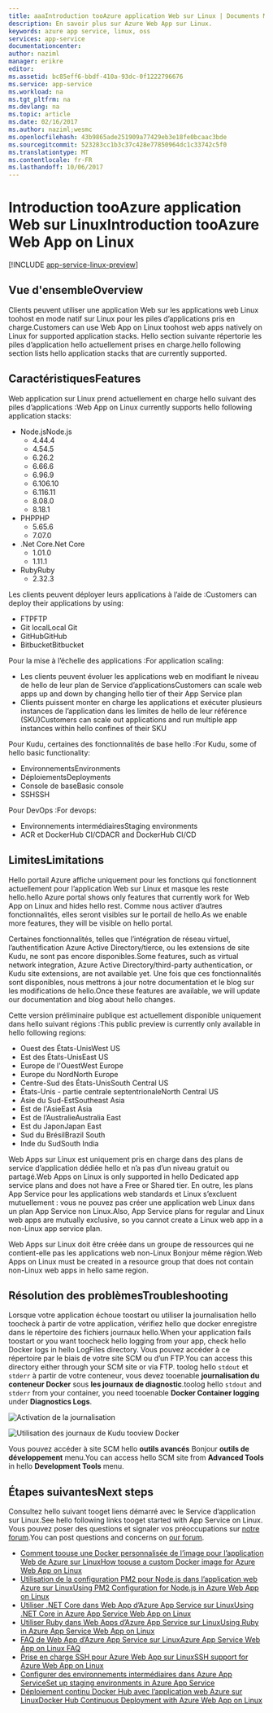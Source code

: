 ```yaml
---
title: aaaIntroduction tooAzure application Web sur Linux | Documents Microsoft
description: En savoir plus sur Azure Web App sur Linux.
keywords: azure app service, linux, oss
services: app-service
documentationcenter: 
author: naziml
manager: erikre
editor: 
ms.assetid: bc85eff6-bbdf-410a-93dc-0f1222796676
ms.service: app-service
ms.workload: na
ms.tgt_pltfrm: na
ms.devlang: na
ms.topic: article
ms.date: 02/16/2017
ms.author: naziml;wesmc
ms.openlocfilehash: 43b9865ade251909a77429eb3e18fe0bcaac3bde
ms.sourcegitcommit: 523283cc1b3c37c428e77850964dc1c33742c5f0
ms.translationtype: MT
ms.contentlocale: fr-FR
ms.lasthandoff: 10/06/2017
---
```

# <a name="introduction-tooazure-web-app-on-linux"></a><span data-ttu-id="b2267-104">Introduction tooAzure application Web sur Linux</span><span class="sxs-lookup"><span data-stu-id="b2267-104">Introduction tooAzure Web App on Linux</span></span>

[!INCLUDE [app-service-linux-preview](../../includes/app-service-linux-preview.md)]

## <a name="overview"></a><span data-ttu-id="b2267-105">Vue d'ensemble</span><span class="sxs-lookup"><span data-stu-id="b2267-105">Overview</span></span>
<span data-ttu-id="b2267-106">Clients peuvent utiliser une application Web sur les applications web Linux toohost en mode natif sur Linux pour les piles d’applications pris en charge.</span><span class="sxs-lookup"><span data-stu-id="b2267-106">Customers can use Web App on Linux toohost web apps natively on Linux for supported application stacks.</span></span> <span data-ttu-id="b2267-107">Hello section suivante répertorie les piles d’application hello actuellement prises en charge.</span><span class="sxs-lookup"><span data-stu-id="b2267-107">hello following section lists hello application stacks that are currently supported.</span></span> 

## <a name="features"></a><span data-ttu-id="b2267-108">Caractéristiques</span><span class="sxs-lookup"><span data-stu-id="b2267-108">Features</span></span>
<span data-ttu-id="b2267-109">Web application sur Linux prend actuellement en charge hello suivant des piles d’applications :</span><span class="sxs-lookup"><span data-stu-id="b2267-109">Web App on Linux currently supports hello following application stacks:</span></span>

* <span data-ttu-id="b2267-110">Node.js</span><span class="sxs-lookup"><span data-stu-id="b2267-110">Node.js</span></span>
    * <span data-ttu-id="b2267-111">4.4</span><span class="sxs-lookup"><span data-stu-id="b2267-111">4.4</span></span>
    * <span data-ttu-id="b2267-112">4.5</span><span class="sxs-lookup"><span data-stu-id="b2267-112">4.5</span></span>
    * <span data-ttu-id="b2267-113">6.2</span><span class="sxs-lookup"><span data-stu-id="b2267-113">6.2</span></span>
    * <span data-ttu-id="b2267-114">6.6</span><span class="sxs-lookup"><span data-stu-id="b2267-114">6.6</span></span>
    * <span data-ttu-id="b2267-115">6.9</span><span class="sxs-lookup"><span data-stu-id="b2267-115">6.9</span></span>
    * <span data-ttu-id="b2267-116">6.10</span><span class="sxs-lookup"><span data-stu-id="b2267-116">6.10</span></span>
    * <span data-ttu-id="b2267-117">6.11</span><span class="sxs-lookup"><span data-stu-id="b2267-117">6.11</span></span>
    * <span data-ttu-id="b2267-118">8.0</span><span class="sxs-lookup"><span data-stu-id="b2267-118">8.0</span></span>
    * <span data-ttu-id="b2267-119">8.1</span><span class="sxs-lookup"><span data-stu-id="b2267-119">8.1</span></span>
* <span data-ttu-id="b2267-120">PHP</span><span class="sxs-lookup"><span data-stu-id="b2267-120">PHP</span></span>
    * <span data-ttu-id="b2267-121">5.6</span><span class="sxs-lookup"><span data-stu-id="b2267-121">5.6</span></span>
    * <span data-ttu-id="b2267-122">7.0</span><span class="sxs-lookup"><span data-stu-id="b2267-122">7.0</span></span>
* <span data-ttu-id="b2267-123">.Net Core</span><span class="sxs-lookup"><span data-stu-id="b2267-123">.Net Core</span></span>
    * <span data-ttu-id="b2267-124">1.0</span><span class="sxs-lookup"><span data-stu-id="b2267-124">1.0</span></span>
    * <span data-ttu-id="b2267-125">1.1</span><span class="sxs-lookup"><span data-stu-id="b2267-125">1.1</span></span>
* <span data-ttu-id="b2267-126">Ruby</span><span class="sxs-lookup"><span data-stu-id="b2267-126">Ruby</span></span>
    * <span data-ttu-id="b2267-127">2.3</span><span class="sxs-lookup"><span data-stu-id="b2267-127">2.3</span></span>

<span data-ttu-id="b2267-128">Les clients peuvent déployer leurs applications à l’aide de :</span><span class="sxs-lookup"><span data-stu-id="b2267-128">Customers can deploy their applications by using:</span></span>

* <span data-ttu-id="b2267-129">FTP</span><span class="sxs-lookup"><span data-stu-id="b2267-129">FTP</span></span>
* <span data-ttu-id="b2267-130">Git local</span><span class="sxs-lookup"><span data-stu-id="b2267-130">Local Git</span></span>
* <span data-ttu-id="b2267-131">GitHub</span><span class="sxs-lookup"><span data-stu-id="b2267-131">GitHub</span></span>
* <span data-ttu-id="b2267-132">Bitbucket</span><span class="sxs-lookup"><span data-stu-id="b2267-132">Bitbucket</span></span>

<span data-ttu-id="b2267-133">Pour la mise à l’échelle des applications :</span><span class="sxs-lookup"><span data-stu-id="b2267-133">For application scaling:</span></span>

* <span data-ttu-id="b2267-134">Les clients peuvent évoluer les applications web en modifiant le niveau de hello de leur plan de Service d’applications</span><span class="sxs-lookup"><span data-stu-id="b2267-134">Customers can scale web apps up and down by changing hello tier of their App Service plan</span></span>
* <span data-ttu-id="b2267-135">Clients puissent monter en charge les applications et exécuter plusieurs instances de l’application dans les limites de hello de leur référence (SKU)</span><span class="sxs-lookup"><span data-stu-id="b2267-135">Customers can scale out applications and run multiple app instances within hello confines of their SKU</span></span>

<span data-ttu-id="b2267-136">Pour Kudu, certaines des fonctionnalités de base hello :</span><span class="sxs-lookup"><span data-stu-id="b2267-136">For Kudu, some of hello basic functionality:</span></span>

* <span data-ttu-id="b2267-137">Environnements</span><span class="sxs-lookup"><span data-stu-id="b2267-137">Environments</span></span>
* <span data-ttu-id="b2267-138">Déploiements</span><span class="sxs-lookup"><span data-stu-id="b2267-138">Deployments</span></span>
* <span data-ttu-id="b2267-139">Console de base</span><span class="sxs-lookup"><span data-stu-id="b2267-139">Basic console</span></span>
* <span data-ttu-id="b2267-140">SSH</span><span class="sxs-lookup"><span data-stu-id="b2267-140">SSH</span></span>

<span data-ttu-id="b2267-141">Pour DevOps :</span><span class="sxs-lookup"><span data-stu-id="b2267-141">For devops:</span></span>

* <span data-ttu-id="b2267-142">Environnements intermédiaires</span><span class="sxs-lookup"><span data-stu-id="b2267-142">Staging environments</span></span>
* <span data-ttu-id="b2267-143">ACR et DockerHub CI/CD</span><span class="sxs-lookup"><span data-stu-id="b2267-143">ACR and DockerHub CI/CD</span></span>

## <a name="limitations"></a><span data-ttu-id="b2267-144">Limites</span><span class="sxs-lookup"><span data-stu-id="b2267-144">Limitations</span></span>
<span data-ttu-id="b2267-145">Hello portail Azure affiche uniquement pour les fonctions qui fonctionnent actuellement pour l’application Web sur Linux et masque les reste hello.</span><span class="sxs-lookup"><span data-stu-id="b2267-145">hello Azure portal shows only features that currently work for Web App on Linux and hides hello rest.</span></span> <span data-ttu-id="b2267-146">Comme nous activer d’autres fonctionnalités, elles seront visibles sur le portail de hello.</span><span class="sxs-lookup"><span data-stu-id="b2267-146">As we enable more features, they will be visible on hello portal.</span></span>

<span data-ttu-id="b2267-147">Certaines fonctionnalités, telles que l’intégration de réseau virtuel, l’authentification Azure Active Directory/tierce, ou les extensions de site Kudu, ne sont pas encore disponibles.</span><span class="sxs-lookup"><span data-stu-id="b2267-147">Some features, such as virtual network integration, Azure Active Directory/third-party authentication, or Kudu site extensions, are not available yet.</span></span> <span data-ttu-id="b2267-148">Une fois que ces fonctionnalités sont disponibles, nous mettrons à jour notre documentation et le blog sur les modifications de hello.</span><span class="sxs-lookup"><span data-stu-id="b2267-148">Once these features are available, we will update our documentation and blog about hello changes.</span></span>

<span data-ttu-id="b2267-149">Cette version préliminaire publique est actuellement disponible uniquement dans hello suivant régions :</span><span class="sxs-lookup"><span data-stu-id="b2267-149">This public preview is currently only available in hello following regions:</span></span>

* <span data-ttu-id="b2267-150">Ouest des États-Unis</span><span class="sxs-lookup"><span data-stu-id="b2267-150">West US</span></span>
* <span data-ttu-id="b2267-151">Est des États-Unis</span><span class="sxs-lookup"><span data-stu-id="b2267-151">East US</span></span>
* <span data-ttu-id="b2267-152">Europe de l'Ouest</span><span class="sxs-lookup"><span data-stu-id="b2267-152">West Europe</span></span>
* <span data-ttu-id="b2267-153">Europe du Nord</span><span class="sxs-lookup"><span data-stu-id="b2267-153">North Europe</span></span>
* <span data-ttu-id="b2267-154">Centre-Sud des États-Unis</span><span class="sxs-lookup"><span data-stu-id="b2267-154">South Central US</span></span>
* <span data-ttu-id="b2267-155">États-Unis - partie centrale septentrionale</span><span class="sxs-lookup"><span data-stu-id="b2267-155">North Central US</span></span>
* <span data-ttu-id="b2267-156">Asie du Sud-Est</span><span class="sxs-lookup"><span data-stu-id="b2267-156">Southeast Asia</span></span>
* <span data-ttu-id="b2267-157">Est de l'Asie</span><span class="sxs-lookup"><span data-stu-id="b2267-157">East Asia</span></span>
* <span data-ttu-id="b2267-158">Est de l’Australie</span><span class="sxs-lookup"><span data-stu-id="b2267-158">Australia East</span></span>
* <span data-ttu-id="b2267-159">Est du Japon</span><span class="sxs-lookup"><span data-stu-id="b2267-159">Japan East</span></span>
* <span data-ttu-id="b2267-160">Sud du Brésil</span><span class="sxs-lookup"><span data-stu-id="b2267-160">Brazil South</span></span>
* <span data-ttu-id="b2267-161">Inde du Sud</span><span class="sxs-lookup"><span data-stu-id="b2267-161">South India</span></span>

<span data-ttu-id="b2267-162">Web Apps sur Linux est uniquement pris en charge dans des plans de service d’application dédiée hello et n’a pas d’un niveau gratuit ou partagé.</span><span class="sxs-lookup"><span data-stu-id="b2267-162">Web Apps on Linux is only supported in hello Dedicated app service plans and does not have a Free or Shared tier.</span></span> <span data-ttu-id="b2267-163">En outre, les plans App Service pour les applications web standards et Linux s’excluent mutuellement : vous ne pouvez pas créer une application web Linux dans un plan App Service non Linux.</span><span class="sxs-lookup"><span data-stu-id="b2267-163">Also, App Service plans for regular and Linux web apps are mutually exclusive, so you cannot create a Linux web app in a non-Linux app service plan.</span></span>

<span data-ttu-id="b2267-164">Web Apps sur Linux doit être créée dans un groupe de ressources qui ne contient-elle pas les applications web non-Linux Bonjour même région.</span><span class="sxs-lookup"><span data-stu-id="b2267-164">Web Apps on Linux must be created in a resource group that does not contain non-Linux web apps in hello same region.</span></span>

## <a name="troubleshooting"></a><span data-ttu-id="b2267-165">Résolution des problèmes</span><span class="sxs-lookup"><span data-stu-id="b2267-165">Troubleshooting</span></span> ##

<span data-ttu-id="b2267-166">Lorsque votre application échoue toostart ou utiliser la journalisation hello toocheck à partir de votre application, vérifiez hello que docker enregistre dans le répertoire des fichiers journaux hello.</span><span class="sxs-lookup"><span data-stu-id="b2267-166">When your application fails toostart or you want toocheck hello logging from your app, check hello Docker logs in hello LogFiles directory.</span></span> <span data-ttu-id="b2267-167">Vous pouvez accéder à ce répertoire par le biais de votre site SCM ou d’un FTP.</span><span class="sxs-lookup"><span data-stu-id="b2267-167">You can access this directory either through your SCM site or via FTP.</span></span>
<span data-ttu-id="b2267-168">toolog hello `stdout` et `stderr` à partir de votre conteneur, vous devez tooenable **journalisation du conteneur Docker** sous **les journaux de diagnostic**.</span><span class="sxs-lookup"><span data-stu-id="b2267-168">toolog hello `stdout` and `stderr` from your container, you need tooenable **Docker Container logging** under **Diagnostics Logs**.</span></span>

![Activation de la journalisation][2]

![Utilisation des journaux de Kudu tooview Docker][1]

<span data-ttu-id="b2267-171">Vous pouvez accéder à site SCM hello **outils avancés** Bonjour **outils de développement** menu.</span><span class="sxs-lookup"><span data-stu-id="b2267-171">You can access hello SCM site from **Advanced Tools** in hello **Development Tools** menu.</span></span>

## <a name="next-steps"></a><span data-ttu-id="b2267-172">Étapes suivantes</span><span class="sxs-lookup"><span data-stu-id="b2267-172">Next steps</span></span>
<span data-ttu-id="b2267-173">Consultez hello suivant tooget liens démarré avec le Service d’application sur Linux.</span><span class="sxs-lookup"><span data-stu-id="b2267-173">See hello following links tooget started with App Service on Linux.</span></span> <span data-ttu-id="b2267-174">Vous pouvez poser des questions et signaler vos préoccupations sur [notre forum](https://social.msdn.microsoft.com/forums/azure/home?forum=windowsazurewebsitespreview).</span><span class="sxs-lookup"><span data-stu-id="b2267-174">You can post questions and concerns on [our forum](https://social.msdn.microsoft.com/forums/azure/home?forum=windowsazurewebsitespreview).</span></span>

* [<span data-ttu-id="b2267-175">Comment toouse une Docker personnalisée de l’image pour l’application Web de Azure sur Linux</span><span class="sxs-lookup"><span data-stu-id="b2267-175">How toouse a custom Docker image for Azure Web App on Linux</span></span>](app-service-linux-using-custom-docker-image.md)
* [<span data-ttu-id="b2267-176">Utilisation de la configuration PM2 pour Node.js dans l’application web Azure sur Linux</span><span class="sxs-lookup"><span data-stu-id="b2267-176">Using PM2 Configuration for Node.js in Azure Web App on Linux</span></span>](app-service-linux-using-nodejs-pm2.md)
* [<span data-ttu-id="b2267-177">Utiliser .NET Core dans Web App d’Azure App Service sur Linux</span><span class="sxs-lookup"><span data-stu-id="b2267-177">Using .NET Core in Azure App Service Web App on Linux</span></span>](app-service-linux-using-dotnetcore.md)
* [<span data-ttu-id="b2267-178">Utiliser Ruby dans Web Apps d’Azure App Service sur Linux</span><span class="sxs-lookup"><span data-stu-id="b2267-178">Using Ruby in Azure App Service Web App on Linux</span></span>](app-service-linux-ruby-get-started.md)
* [<span data-ttu-id="b2267-179">FAQ de Web App d’Azure App Service sur Linux</span><span class="sxs-lookup"><span data-stu-id="b2267-179">Azure App Service Web App on Linux FAQ</span></span>](app-service-linux-faq.md)
* [<span data-ttu-id="b2267-180">Prise en charge SSH pour Azure Web App sur Linux</span><span class="sxs-lookup"><span data-stu-id="b2267-180">SSH support for Azure Web App on Linux</span></span>](./app-service-linux-ssh-support.md)
* [<span data-ttu-id="b2267-181">Configurer des environnements intermédiaires dans Azure App Service</span><span class="sxs-lookup"><span data-stu-id="b2267-181">Set up staging environments in Azure App Service</span></span>](./web-sites-staged-publishing.md)
* [<span data-ttu-id="b2267-182">Déploiement continu Docker Hub avec l’application web Azure sur Linux</span><span class="sxs-lookup"><span data-stu-id="b2267-182">Docker Hub Continuous Deployment with Azure Web App on Linux</span></span>](./app-service-linux-ci-cd.md)

<!--Image references-->
[1]: ./media/app-service-linux-intro/kudu-docker-logs.png
[2]: ./media/app-service-linux-intro/logging.png